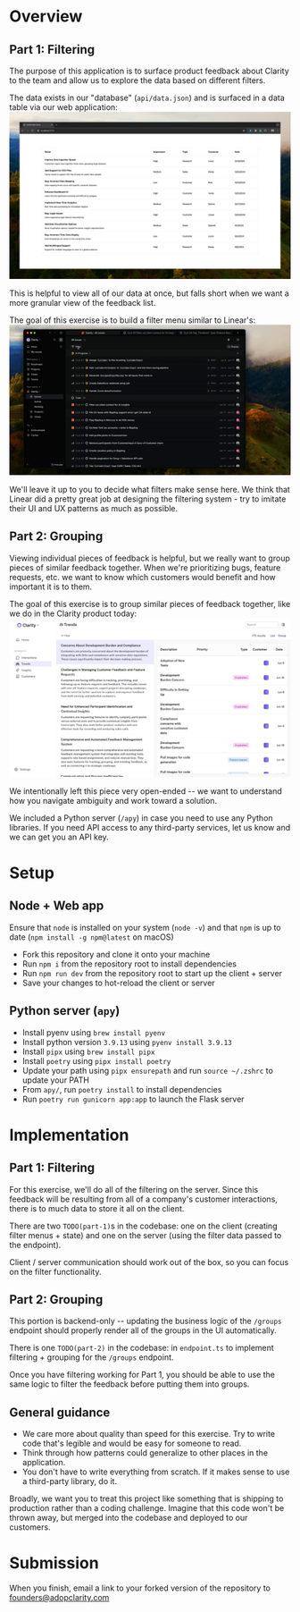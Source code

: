 # Overview

## Part 1: Filtering

The purpose of this application is to surface product feedback about Clarity to the team and allow us to explore the data based on different filters.

The data exists in our "database" (`api/data.json`) and is surfaced in a data table via our web application:
![preview screenshot](/preview.png)

This is helpful to view all of our data at once, but falls short when we want a more granular view of the feedback list.

The goal of this exercise is to build a filter menu similar to Linear's:
![linear preview video](/linear_preview.gif)

We'll leave it up to you to decide what filters make sense here. We think that Linear did a pretty great job at designing the filtering system - try to imitate their UI and UX patterns as much as possible.

## Part 2: Grouping

Viewing individual pieces of feedback is helpful, but we really want to group pieces of similar feedback together. When we're prioritizing bugs, feature requests, etc. we want to know which customers would benefit and how important it is to them.

The goal of this exercise is to group similar pieces of feedback together, like we do in the Clarity product today:
![Clarity trends screenshot](/clarity_trends.png)

We intentionally left this piece very open-ended -- we want to understand how you navigate ambiguity and work toward a solution.

We included a Python server (`/apy`) in case you need to use any Python libraries. If you need API access to any third-party services, let us know and we can get you an API key.

# Setup

## Node + Web app

Ensure that `node` is installed on your system (`node -v`) and that `npm` is up to date (`npm install -g npm@latest` on macOS)

- Fork this repository and clone it onto your machine
- Run `npm i` from the repository root to install dependencies
- Run `npm run dev` from the repository root to start up the client + server
- Save your changes to hot-reload the client or server

## Python server (`apy`)

- Install pyenv using `brew install pyenv`
- Install python version `3.9.13` using `pyenv install 3.9.13`
- Install `pipx` using `brew install pipx`
- Install `poetry` using `pipx install poetry`
- Update your path using `pipx ensurepath` and run `source ~/.zshrc` to update your PATH
- From `apy/`, run `poetry install` to install dependencies
- Run `poetry run gunicorn app:app` to launch the Flask server

# Implementation

## Part 1: Filtering

For this exercise, we'll do all of the filtering on the server. Since this feedback will be resulting from all of a company's customer interactions, there is to much data to store it all on the client.

There are two `TODO(part-1)`s in the codebase: one on the client (creating filter menus + state) and one on the server (using the filter data passed to the endpoint).

Client / server communication should work out of the box, so you can focus on the filter functionality.

## Part 2: Grouping

This portion is backend-only -- updating the business logic of the `/groups` endpoint should properly render all of the groups in the UI automatically.

There is one `TODO(part-2)` in the codebase: in `endpoint.ts` to implement filtering + grouping for the `/groups` endpoint.

Once you have filtering working for Part 1, you should be able to use the same logic to filter the feedback before putting them into groups.

## General guidance

- We care more about quality than speed for this exercise. Try to write code that's legible and would be easy for someone to read.
- Think through how patterns could generalize to other places in the application.
- You don't have to write everything from scratch. If it makes sense to use a third-party library, do it.

Broadly, we want you to treat this project like something that is shipping to production rather than a coding challenge. Imagine that this code won't be thrown away, but merged into the codebase and deployed to our customers.

# Submission

When you finish, email a link to your forked version of the repository to founders@adopclarity.com
